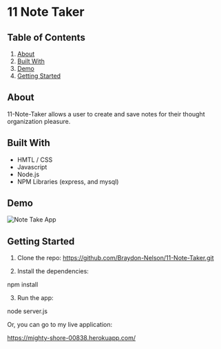 # 11 Note Taker

## Table of Contents

1. [About](#about)
2. [Built With](#built-with)
3. [Demo](#demo)
4. [Getting Started](#getting-started)

## About

11-Note-Taker allows a user to create and save notes for their thought organization pleasure.

## Built With

* HMTL / CSS
* Javascript
* Node.js
* NPM Libraries (express, and mysql)

## Demo

![Note Take App](./public/assets/imgs/note-taker-view.gif "Note Take App")

## Getting Started

1. Clone the repo:
https://github.com/Braydon-Nelson/11-Note-Taker.git

2. Install the dependencies:

npm install

3. Run the app:

node server.js

Or, you can go to my live application:

https://mighty-shore-00838.herokuapp.com/
